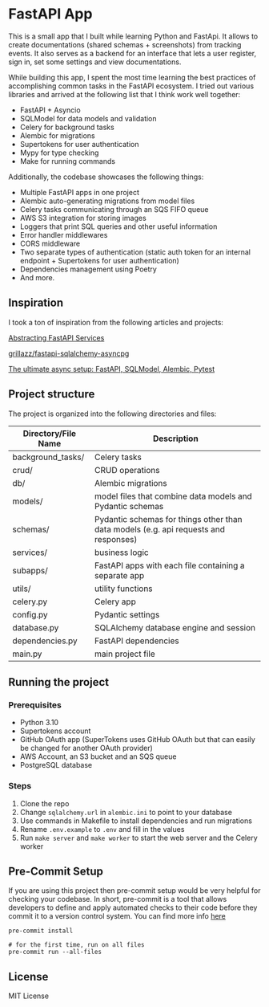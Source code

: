 # FastAPI App

This is a small app that I built while learning Python and FastApi. It allows to create documentations (shared schemas + screenshots) from tracking events. It also serves as a backend for an interface that lets a user register, sign in, set some settings and view documentations.

While building this app, I spent the most time learning the best practices of accomplishing common tasks in the FastAPI ecosystem. I tried out various libraries and arrived at the following list that I think work well together:

- FastAPI + Asyncio
- SQLModel for data models and validation
- Celery for background tasks
- Alembic for migrations
- Supertokens for user authentication
- Mypy for type checking
- Make for running commands

Additionally, the codebase showcases the following things:

- Multiple FastAPI apps in one project
- Alembic auto-generating migrations from model files
- Celery tasks communicating through an SQS FIFO queue
- AWS S3 integration for storing images
- Loggers that print SQL queries and other useful information
- Error handler middlewares
- CORS middleware
- Two separate types of authentication (static auth token for an internal endpoint + Supertokens for user authentication)
- Dependencies management using Poetry
- And more.

## Inspiration

I took a ton of inspiration from the following articles and projects:

[Abstracting FastAPI Services](https://camillovisini.com/article/abstracting-fastapi-services/)

[grillazz/fastapi-sqlalchemy-asyncpg](https://github.com/grillazz/fastapi-sqlalchemy-asyncpg)

[The ultimate async setup: FastAPI, SQLModel, Alembic, Pytest](https://medium.com/@estretyakov/the-ultimate-async-setup-fastapi-sqlmodel-alembic-pytest-ae5cdcfed3d4)

## Project structure

The project is organized into the following directories and files:

| Directory/File Name | Description                                                                          |
| ------------------- | ------------------------------------------------------------------------------------ |
| background_tasks/   | Celery tasks                                                                         |
| crud/               | CRUD operations                                                                      |
| db/                 | Alembic migrations                                                                   |
| models/             | model files that combine data models and Pydantic schemas                            |
| schemas/            | Pydantic schemas for things other than data models (e.g. api requests and responses) |
| services/           | business logic                                                                       |
| subapps/            | FastAPI apps with each file containing a separate app                                |
| utils/              | utility functions                                                                    |
| celery.py           | Celery app                                                                           |
| config.py           | Pydantic settings                                                                    |
| database.py         | SQLAlchemy database engine and session                                               |
| dependencies.py     | FastAPI dependencies                                                                 |
| main.py             | main project file                                                                    |

## Running the project

### Prerequisites

- Python 3.10
- Supertokens account
- GitHub OAuth app (SuperTokens uses GitHub OAuth but that can easily be changed for another OAuth provider)
- AWS Account, an S3 bucket and an SQS queue
- PostgreSQL database

### Steps

1. Clone the repo
2. Change `sqlalchemy.url` in `alembic.ini` to point to your database
3. Use commands in Makefile to install dependencies and run migrations
4. Rename `.env.example` to `.env` and fill in the values
5. Run `make server` and `make worker` to start the web server and the Celery worker


## Pre-Commit Setup

If you are using this project then pre-commit setup would be very helpful for checking your codebase. In short, pre-commit is a tool that allows developers to define and apply automated checks to their code before they commit it to a version control system. You can find more info [here](https://pre-commit.com)


```commandline
pre-commit install

# for the first time, run on all files
pre-commit run --all-files
```

## License

MIT License
